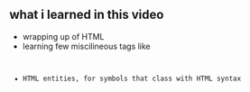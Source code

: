 ## what i learned in this video

- wrapping up of HTML
- learning few miscilineous tags like <pre><code>
- HTML entities, for symbols that class with HTML syntax
